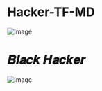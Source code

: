 # Hacker-TF-MD
![Image](https://github.com/user-attachments/assets/5e5894e7-c703-4772-9d33-a6b4d6e3b15f)


# 𝑩𝒍𝒂𝒄𝒌 𝑯𝒂𝒄𝒌𝒆𝒓
![Image](https://github.com/user-attachments/assets/80f4b8ef-517e-4d73-a4f6-377e198e1c04)
